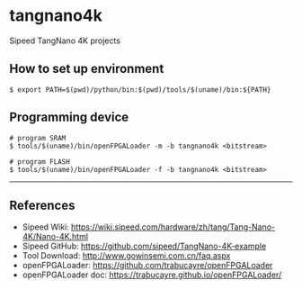 # tangnano4k

Sipeed TangNano 4K projects

## How to set up environment

```shell-session
$ export PATH=$(pwd)/python/bin:$(pwd)/tools/$(uname)/bin:${PATH}
```

## Programming device

```shell-session
# program SRAM
$ tools/$(uname)/bin/openFPGALoader -m -b tangnano4k <bitstream>

# program FLASH
$ tools/$(uname)/bin/openFPGALoader -f -b tangnano4k <bitstream>
```

***

## References

- Sipeed Wiki: https://wiki.sipeed.com/hardware/zh/tang/Tang-Nano-4K/Nano-4K.html
- Sipeed GitHub: https://github.com/sipeed/TangNano-4K-example
- Tool Download: http://www.gowinsemi.com.cn/faq.aspx
- openFPGALoader: https://github.com/trabucayre/openFPGALoader
- openFPGALoader doc: https://trabucayre.github.io/openFPGALoader/
